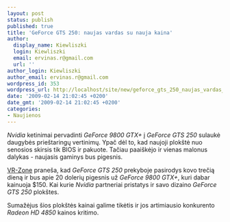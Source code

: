 ```yaml
---
layout: post
status: publish
published: true
title: 'GeForce GTS 250: naujas vardas su nauja kaina'
author:
  display_name: Kiewliszki
  login: Kiewliszki
  email: ervinas.r@gmail.com
  url: ''
author_login: Kiewliszki
author_email: ervinas.r@gmail.com
wordpress_id: 353
wordpress_url: http://localhost/site/new/geforce_gts_250_naujas_vardas_su_nauja_kaina/
date: '2009-02-14 21:02:45 +0200'
date_gmt: '2009-02-14 21:02:45 +0200'
categories:
- Naujienos
---
```

<p><i>Nvidia</i> ketinimai pervadinti <i>GeForce 9800 GTX+</i> į <i>GeForce GTS 250</i> sulaukė daugybės prieštaringų vertinimų. Ypač dėl to, kad naujoji plokštė nuo senosios skirsis tik BIOS ir pakuote. Tačiau paaiškėjo ir vienas malonus dalykas - naujasis gaminys bus pigesnis.</p>
<p><a class="ns" href="http://vr-zone.com/articles/cheaper-geforce-gts-250-cards-available-on-march-3rd/6576.html?doc=6576">VR-Zone</a> praneša, kad <i>GeForce GTS 250</i> prekyboje pasirodys kovo trečią dieną ir bus apie 20 dolerių pigesnis už <i>GeForce 9800 GTX+</i>, kuri dabar kainuoja $150. Kai kurie <i>Nvidia</i> partneriai pristatys ir savo dizaino <i>GeForce GTS 250</i> plokštes.</p>
<p>Sumažėjus šios plokštės kainai galime tikėtis ir jos artimiausio konkurento <i>Radeon HD 4850</i> kainos kritimo.<br />
  </p>
